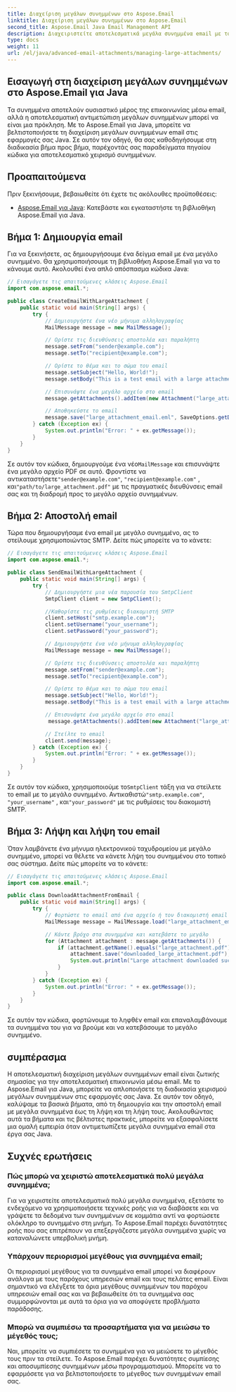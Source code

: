 ```yaml
---
title: Διαχείριση μεγάλων συνημμένων στο Aspose.Email
linktitle: Διαχείριση μεγάλων συνημμένων στο Aspose.Email
second_title: Aspose.Email Java Email Management API
description: Διαχειριστείτε αποτελεσματικά μεγάλα συνημμένα email με το Aspose.Email για Java. Βήμα προς βήμα οδηγός και πηγαίος κώδικας για βελτιωμένο χειρισμό συνημμένων σε εφαρμογές Java.
type: docs
weight: 11
url: /el/java/advanced-email-attachments/managing-large-attachments/
---
```


## Εισαγωγή στη διαχείριση μεγάλων συνημμένων στο Aspose.Email για Java

Τα συνημμένα αποτελούν ουσιαστικό μέρος της επικοινωνίας μέσω email, αλλά η αποτελεσματική αντιμετώπιση μεγάλων συνημμένων μπορεί να είναι μια πρόκληση. Με το Aspose.Email για Java, μπορείτε να βελτιστοποιήσετε τη διαχείριση μεγάλων συνημμένων email στις εφαρμογές σας Java. Σε αυτόν τον οδηγό, θα σας καθοδηγήσουμε στη διαδικασία βήμα προς βήμα, παρέχοντάς σας παραδείγματα πηγαίου κώδικα για αποτελεσματικό χειρισμό συνημμένων.

## Προαπαιτούμενα

Πριν ξεκινήσουμε, βεβαιωθείτε ότι έχετε τις ακόλουθες προϋποθέσεις:

- [Aspose.Email για Java](https://releases.aspose.com/email/java/): Κατεβάστε και εγκαταστήστε τη βιβλιοθήκη Aspose.Email για Java.

## Βήμα 1: Δημιουργία email

Για να ξεκινήσετε, ας δημιουργήσουμε ένα δείγμα email με ένα μεγάλο συνημμένο. Θα χρησιμοποιήσουμε τη βιβλιοθήκη Aspose.Email για να το κάνουμε αυτό. Ακολουθεί ένα απλό απόσπασμα κώδικα Java:

```java
// Εισαγάγετε τις απαιτούμενες κλάσεις Aspose.Email
import com.aspose.email.*;

public class CreateEmailWithLargeAttachment {
    public static void main(String[] args) {
        try {
            // Δημιουργήστε ένα νέο μήνυμα αλληλογραφίας
            MailMessage message = new MailMessage();

            // Ορίστε τις διευθύνσεις αποστολέα και παραλήπτη
            message.setFrom("sender@example.com");
            message.setTo("recipient@example.com");

            // Ορίστε το θέμα και το σώμα του email
            message.setSubject("Hello, World!");
            message.setBody("This is a test email with a large attachment.");

            // Επισυνάψτε ένα μεγάλο αρχείο στο email
            message.getAttachments().addItem(new Attachment("large_attachment.pdf", "path/to/large_attachment.pdf"));

            // Αποθηκεύστε το email
            message.save("large_attachment_email.eml", SaveOptions.getDefaultEml());
        } catch (Exception ex) {
            System.out.println("Error: " + ex.getMessage());
        }
    }
}
```

 Σε αυτόν τον κώδικα, δημιουργούμε ένα νέο`MailMessage` και επισυνάψτε ένα μεγάλο αρχείο PDF σε αυτό. Φροντίστε να αντικαταστήσετε`"sender@example.com"`, `"recipient@example.com"` , και`"path/to/large_attachment.pdf"` με τις πραγματικές διευθύνσεις email σας και τη διαδρομή προς το μεγάλο αρχείο συνημμένων.

## Βήμα 2: Αποστολή email

Τώρα που δημιουργήσαμε ένα email με μεγάλο συνημμένο, ας το στείλουμε χρησιμοποιώντας SMTP. Δείτε πώς μπορείτε να το κάνετε:

```java
// Εισαγάγετε τις απαιτούμενες κλάσεις Aspose.Email
import com.aspose.email.*;

public class SendEmailWithLargeAttachment {
    public static void main(String[] args) {
        try {
            // Δημιουργήστε μια νέα παρουσία του SmtpClient
            SmtpClient client = new SmtpClient();

            //Καθορίστε τις ρυθμίσεις διακομιστή SMTP
            client.setHost("smtp.example.com");
            client.setUsername("your_username");
            client.setPassword("your_password");

            // Δημιουργήστε ένα νέο μήνυμα αλληλογραφίας
            MailMessage message = new MailMessage();

            // Ορίστε τις διευθύνσεις αποστολέα και παραλήπτη
            message.setFrom("sender@example.com");
            message.setTo("recipient@example.com");

            // Ορίστε το θέμα και το σώμα του email
            message.setSubject("Hello, World!");
            message.setBody("This is a test email with a large attachment.");

            // Επισυνάψτε ένα μεγάλο αρχείο στο email
             message.getAttachments().addItem(new Attachment("large_attachment.pdf", "path/to/large_attachment.pdf"));

            // Στείλτε το email
            client.send(message);
        } catch (Exception ex) {
            System.out.println("Error: " + ex.getMessage());
        }
    }
}
```

 Σε αυτόν τον κώδικα, χρησιμοποιούμε το`SmtpClient` τάξη για να στείλετε το email με το μεγάλο συνημμένο. Αντικαθιστώ`"smtp.example.com"`, `"your_username"` , και`"your_password"` με τις ρυθμίσεις του διακομιστή SMTP.

## Βήμα 3: Λήψη και λήψη του email

Όταν λαμβάνετε ένα μήνυμα ηλεκτρονικού ταχυδρομείου με μεγάλο συνημμένο, μπορεί να θέλετε να κάνετε λήψη του συνημμένου στο τοπικό σας σύστημα. Δείτε πώς μπορείτε να το κάνετε:

```java
// Εισαγάγετε τις απαιτούμενες κλάσεις Aspose.Email
import com.aspose.email.*;

public class DownloadAttachmentFromEmail {
    public static void main(String[] args) {
        try {
            // Φορτώστε το email από ένα αρχείο ή τον διακομιστή email σας
            MailMessage message = MailMessage.load("large_attachment_email.eml");

            // Κάντε βρόχο στα συνημμένα και κατεβάστε το μεγάλο
            for (Attachment attachment : message.getAttachments()) {
                if (attachment.getName().equals("large_attachment.pdf")) {
                    attachment.save("downloaded_large_attachment.pdf");
                    System.out.println("Large attachment downloaded successfully.");
                }
            }
        } catch (Exception ex) {
            System.out.println("Error: " + ex.getMessage());
        }
    }
}
```

Σε αυτόν τον κώδικα, φορτώνουμε το ληφθέν email και επαναλαμβάνουμε τα συνημμένα του για να βρούμε και να κατεβάσουμε το μεγάλο συνημμένο.

## συμπέρασμα

Η αποτελεσματική διαχείριση μεγάλων συνημμένων email είναι ζωτικής σημασίας για την αποτελεσματική επικοινωνία μέσω email. Με το Aspose.Email για Java, μπορείτε να απλοποιήσετε τη διαδικασία χειρισμού μεγάλων συνημμένων στις εφαρμογές σας Java. Σε αυτόν τον οδηγό, καλύψαμε τα βασικά βήματα, από τη δημιουργία και την αποστολή email με μεγάλα συνημμένα έως τη λήψη και τη λήψη τους. Ακολουθώντας αυτά τα βήματα και τις βέλτιστες πρακτικές, μπορείτε να εξασφαλίσετε μια ομαλή εμπειρία όταν αντιμετωπίζετε μεγάλα συνημμένα email στα έργα σας Java.

## Συχνές ερωτήσεις

### Πώς μπορώ να χειριστώ αποτελεσματικά πολύ μεγάλα συνημμένα;

Για να χειριστείτε αποτελεσματικά πολύ μεγάλα συνημμένα, εξετάστε το ενδεχόμενο να χρησιμοποιήσετε τεχνικές ροής για να διαβάσετε και να γράψετε τα δεδομένα των συνημμένων σε κομμάτια αντί να φορτώσετε ολόκληρο το συνημμένο στη μνήμη. Το Aspose.Email παρέχει δυνατότητες ροής που σας επιτρέπουν να επεξεργάζεστε μεγάλα συνημμένα χωρίς να καταναλώνετε υπερβολική μνήμη.

### Υπάρχουν περιορισμοί μεγέθους για συνημμένα email;

Οι περιορισμοί μεγέθους για τα συνημμένα email μπορεί να διαφέρουν ανάλογα με τους παρόχους υπηρεσιών email και τους πελάτες email. Είναι σημαντικό να ελέγξετε τα όρια μεγέθους συνημμένων του παρόχου υπηρεσιών email σας και να βεβαιωθείτε ότι τα συνημμένα σας συμμορφώνονται με αυτά τα όρια για να αποφύγετε προβλήματα παράδοσης.

### Μπορώ να συμπιέσω τα προσαρτήματα για να μειώσω το μέγεθός τους;

Ναι, μπορείτε να συμπιέσετε τα συνημμένα για να μειώσετε το μέγεθός τους πριν τα στείλετε. Το Aspose.Email παρέχει δυνατότητες συμπίεσης και αποσυμπίεσης συνημμένων μέσω προγραμματισμού. Μπορείτε να το εφαρμόσετε για να βελτιστοποιήσετε το μέγεθος των συνημμένων email σας.